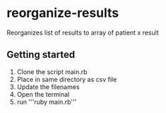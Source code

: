# reorganize-results
Reorganizes list of results to array of patient x result

## Getting started
1. Clone the script main.rb
2. Place in same directory as csv file
3. Update the filenames
4. Open the terminal
5. run '''ruby main.rb'''
